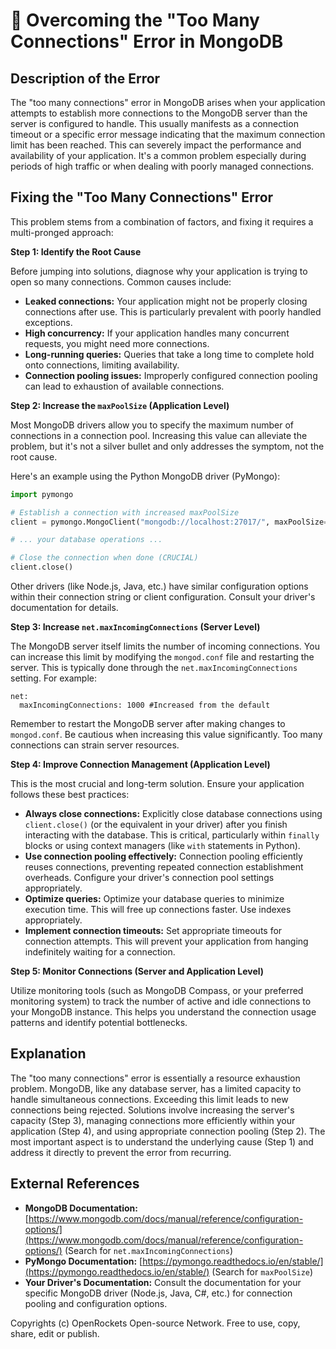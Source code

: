 # 🐞 Overcoming the "Too Many Connections" Error in MongoDB


## Description of the Error

The "too many connections" error in MongoDB arises when your application attempts to establish more connections to the MongoDB server than the server is configured to handle.  This usually manifests as a connection timeout or a specific error message indicating that the maximum connection limit has been reached. This can severely impact the performance and availability of your application.  It's a common problem especially during periods of high traffic or when dealing with poorly managed connections.


## Fixing the "Too Many Connections" Error

This problem stems from a combination of factors, and fixing it requires a multi-pronged approach:

**Step 1: Identify the Root Cause**

Before jumping into solutions, diagnose why your application is trying to open so many connections. Common causes include:

* **Leaked connections:**  Your application might not be properly closing connections after use.  This is particularly prevalent with poorly handled exceptions.
* **High concurrency:**  If your application handles many concurrent requests, you might need more connections.
* **Long-running queries:**  Queries that take a long time to complete hold onto connections, limiting availability.
* **Connection pooling issues:**  Improperly configured connection pooling can lead to exhaustion of available connections.

**Step 2: Increase the `maxPoolSize` (Application Level)**

Most MongoDB drivers allow you to specify the maximum number of connections in a connection pool.  Increasing this value can alleviate the problem, but it's not a silver bullet and only addresses the symptom, not the root cause.

Here's an example using the Python MongoDB driver (PyMongo):

```python
import pymongo

# Establish a connection with increased maxPoolSize
client = pymongo.MongoClient("mongodb://localhost:27017/", maxPoolSize=50) # Increase from the default

# ... your database operations ...

# Close the connection when done (CRUCIAL)
client.close()
```

Other drivers (like Node.js, Java, etc.) have similar configuration options within their connection string or client configuration. Consult your driver's documentation for details.


**Step 3: Increase `net.maxIncomingConnections` (Server Level)**

The MongoDB server itself limits the number of incoming connections.  You can increase this limit by modifying the `mongod.conf` file and restarting the server.  This is typically done through the `net.maxIncomingConnections` setting.  For example:


```
net:
  maxIncomingConnections: 1000 #Increased from the default
```

Remember to restart the MongoDB server after making changes to `mongod.conf`.  Be cautious when increasing this value significantly. Too many connections can strain server resources.


**Step 4: Improve Connection Management (Application Level)**

This is the most crucial and long-term solution.  Ensure your application follows these best practices:

* **Always close connections:** Explicitly close database connections using `client.close()` (or the equivalent in your driver) after you finish interacting with the database.  This is critical, particularly within `finally` blocks or using context managers (like `with` statements in Python).
* **Use connection pooling effectively:** Connection pooling efficiently reuses connections, preventing repeated connection establishment overheads. Configure your driver's connection pool settings appropriately.
* **Optimize queries:** Optimize your database queries to minimize execution time. This will free up connections faster. Use indexes appropriately.
* **Implement connection timeouts:**  Set appropriate timeouts for connection attempts.  This will prevent your application from hanging indefinitely waiting for a connection.


**Step 5: Monitor Connections (Server and Application Level)**

Utilize monitoring tools (such as MongoDB Compass, or your preferred monitoring system) to track the number of active and idle connections to your MongoDB instance.  This helps you understand the connection usage patterns and identify potential bottlenecks.



## Explanation

The "too many connections" error is essentially a resource exhaustion problem.  MongoDB, like any database server, has a limited capacity to handle simultaneous connections.  Exceeding this limit leads to new connections being rejected.  Solutions involve increasing the server's capacity (Step 3), managing connections more efficiently within your application (Step 4), and using appropriate connection pooling (Step 2).  The most important aspect is to understand the underlying cause (Step 1) and address it directly to prevent the error from recurring.


## External References

* **MongoDB Documentation:** [https://www.mongodb.com/docs/manual/reference/configuration-options/](https://www.mongodb.com/docs/manual/reference/configuration-options/) (Search for `net.maxIncomingConnections`)
* **PyMongo Documentation:** [https://pymongo.readthedocs.io/en/stable/](https://pymongo.readthedocs.io/en/stable/) (Search for `maxPoolSize`)
* **Your Driver's Documentation:** Consult the documentation for your specific MongoDB driver (Node.js, Java, C#, etc.) for connection pooling and configuration options.


Copyrights (c) OpenRockets Open-source Network. Free to use, copy, share, edit or publish.

